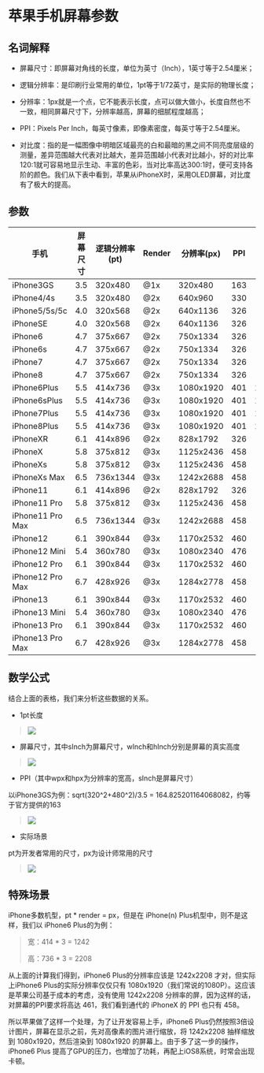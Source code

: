 # 苹果手机屏幕参数

## 名词解释

* 屏幕尺寸：即屏幕对角线的长度，单位为英寸（Inch），1英寸等于2.54厘米；

* 逻辑分辨率：是印刷行业常用的单位，1pt等于1/72英寸，是实际的物理长度；

* 分辨率：1px就是一个点，它不能表示长度，点可以做大做小，长度自然也不一致，相同屏幕尺寸下，分辨率越高，屏幕的细腻程度越高；

* PPI：Pixels Per Inch，每英寸像素，即像素密度，每英寸等于2.54厘米。

* 对比度：指的是一幅图像中明暗区域最亮的白和最暗的黑之间不同亮度层级的测量，差异范围越大代表对比越大，差异范围越小代表对比越小，好的对比率120:1就可容易地显示生动、丰富的色彩，当对比率高达300:1时，便可支持各阶的颜色。我们从下表中看到，苹果从iPhoneX时，采用OLED屏幕，对比度有了极大的提高。


## 参数


|    手机           |  屏幕尺寸 | 逻辑分辨率(pt)  | Render |  分辨率(px)  |  PPI  | 渲染分辨率   | 对比度     |
|------------------|----------|---------------|--------|-------------|-------|-------------|-----------|
| iPhone3GS        |   3.5    |    320x480    |   @1x  |   320x480   |  163  |             | 200:1     |
| iPhone4/4s       |   3.5    |    320x480    |   @2x  |   640x960   |  330  |             | 800:1     |
| iPhone5/5s/5c    |   4.0    |    320x568    |   @2x  |   640x1136  |  326  |             | 800:1
| iPhoneSE         |   4.0    |    320x568    |   @2x  |   640x1136  |  326  |             | 800:1     |
| iPhone6          |   4.7    |    375x667    |   @2x  |   750x1334  |  326  |             | 1400:1    |
| iPhone6s         |   4.7    |    375x667    |   @2x  |   750x1334  |  326  |             | 1400:1    |
| iPhone7          |   4.7    |    375x667    |   @2x  |   750x1334  |  326  |             | 1400:1    |
| iPhone8          |   4.7    |    375x667    |   @2x  |   750x1334  |  326  |             | 1400:1    |
| iPhone6Plus      |   5.5    |    414x736    |   @3x  |   1080x1920 |  401  |  1242x2208  | 1300:1    |
| iPhone6sPlus     |   5.5    |    414x736    |   @3x  |   1080x1920 |  401  |  1242x2208  | 1300:1    |
| iPhone7Plus      |   5.5    |    414x736    |   @3x  |   1080x1920 |  401  |  1242x2208  | 1300:1    |
| iPhone8Plus      |   5.5    |    414x736    |   @3x  |   1080x1920 |  401  |  1242x2208  | 1300:1    |
| iPhoneXR         |   6.1    |    414x896    |   @2x  |   828x1792  |  326  |             | 1400:1    |
| iPhoneX          |   5.8    |    375x812    |   @3x  |   1125x2436 |  458  |             | 1000000:1 |
| iPhoneXs         |   5.8    |    375x812    |   @3x  |   1125x2436 |  458  |             | 1000000:1 |
| iPhoneXs Max     |   6.5    |    736x1344   |   @3x  |   1242x2688 |  458  |             | 1000000:1 |
| iPhone11         |   6.1    |    414x896    |   @2x  |   828x1792  |  326  |             | 2000000:1 |
| iPhone11 Pro     |   5.8    |    375x812    |   @3x  |   1125x2436 |  458  |             | 2000000:1 |
| iPhone11 Pro Max |   6.5    |    736x1344   |   @3x  |   1242x2688 |  458  |             | 2000000:1 |
| iPhone12         |   6.1    |    390x844    |   @3x  |   1170x2532 |  460  |             | 2000000:1 |
| iPhone12 Mini    |   5.4    |    360x780    |   @3x  |   1080x2340 |  476  |             | 2000000:1 |
| iPhone12 Pro     |   6.1    |    390x844    |   @3x  |   1170x2532 |  460  |             | 2000000:1 |
| iPhone12 Pro Max |   6.7    |    428x926    |   @3x  |   1284x2778 |  458  |             | 2000000:1 |
| iPhone13         |   6.1    |    390x844    |   @3x  |   1170x2532 |  460  |             | 2000000:1 |
| iPhone13 Mini    |   5.4    |    360x780    |   @3x  |   1080x2340 |  476  |             | 2000000:1 |
| iPhone13 Pro     |   6.1    |    390x844    |   @3x  |   1170x2532 |  460  |             | 2000000:1 |
| iPhone13 Pro Max |   6.7    |    428x926    |   @3x  |   1284x2778 |  458  |             | 2000000:1 |


## 数学公式

结合上面的表格，我们来分析这些数据的关系。

* 1pt长度
> ![](https://latex.codecogs.com/svg.image?1pt=(1\div72)Inch)

* 屏幕尺寸，其中sInch为屏幕尺寸，wInch和hInch分别是屏幕的真实高度
> ![](https://latex.codecogs.com/gif.image?\dpi{110}sInch=\sqrt{wInch^{2}&plus;hInch^{2}})

* PPI（其中wpx和hpx为分辨率的宽高，sInch是屏幕尺寸）

以iPhone3GS为例：sqrt(320^2+480^2)/3.5 = 164.825201164068082，约等于官方提供的163
> ![](https://latex.codecogs.com/gif.image?\dpi{110}ppi=\sqrt{wpx^2&plus;hpx^2}\div{sInch})

* 实际场景

pt为开发者常用的尺寸，px为设计师常用的尺寸
> ![](https://latex.codecogs.com/svg.image?px=pt*Render)



## 特殊场景

iPhone多数机型，pt * render = px，但是在 iPhone(n) Plus机型中，则不是这样，我们以 iPhone6 Plus的为例：

> 宽：414 * 3 = 1242
> 
> 高：736 * 3 = 2208

从上面的计算我们得到，iPhone6 Plus的分辨率应该是 1242x2208 才对，但实际上iPhone6 Plus的实际分辨率仅仅只有 1080x1920（我们常说的1080P）。这应该是苹果公司基于成本的考虑，没有使用 1242x2208 分辨率的屏，因为这样的话，对屏幕的PPI要求将高达 461，我们看到通代的 iPhoneX 的 PPI 也只有 458。

所以苹果做了这样一个处理，为了让开发容易上手，iPhone6 Plus仍然按照3倍设计图片，屏幕在显示之前，先对高像素的图片进行缩放，将 1242x2208 抽样缩放到 1080x1920，然后渲染到 1080x1920 的屏幕上。由于多了这一步的操作，iPhone6 Plus 提高了GPU的压力，也增加了功耗，再配上iOS8系统，时常会出现卡顿。
